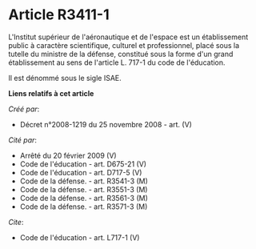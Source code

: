 # Article R3411-1

L'Institut supérieur de l'aéronautique et de l'espace est un établissement public à caractère scientifique, culturel et
professionnel, placé sous la tutelle du ministre de la défense, constitué sous la forme d'un grand établissement au sens de
l'article L. 717-1 du code de l'éducation. 

Il est dénommé sous le sigle ISAE.

**Liens relatifs à cet article**

_Créé par_:

  - Décret n°2008-1219 du 25 novembre 2008 - art. (V)

_Cité par_:

  - Arrêté du 20 février 2009 (V)
  - Code de l'éducation - art. D675-21 (V)
  - Code de l'éducation - art. D717-5 (V)
  - Code de la défense. - art. R3541-3 (M)
  - Code de la défense. - art. R3551-3 (M)
  - Code de la défense. - art. R3561-3 (M)
  - Code de la défense. - art. R3571-3 (M)

_Cite_:

  - Code de l'éducation - art. L717-1 (V)
